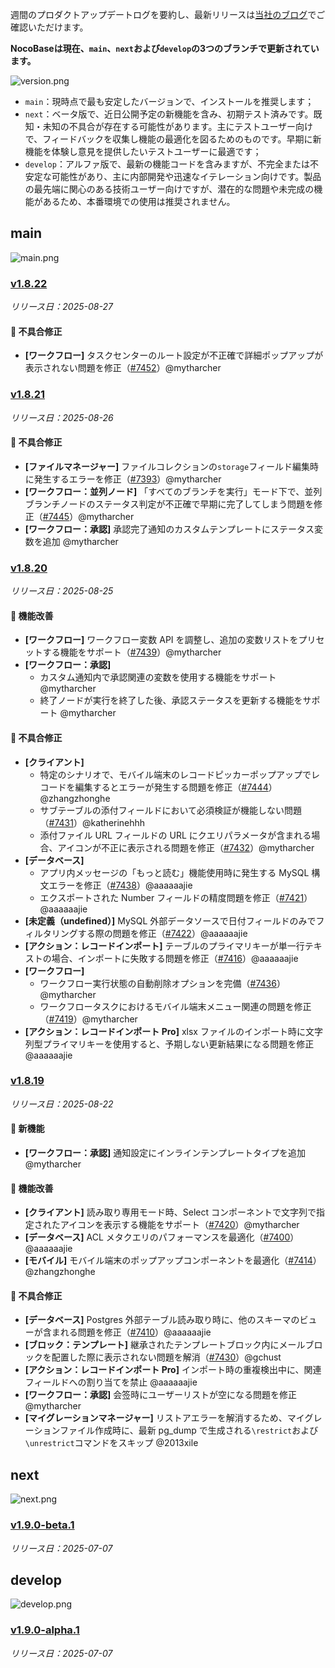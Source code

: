 週間のプロダクトアップデートログを要約し、最新リリースは[当社のブログ](https://www.nocobase.com/ja/blog/timeline)でご確認いただけます。

**NocoBaseは現在、`main`、`next`および`develop`の3つのブランチで更新されています。**

![version.png](https://static-docs.nocobase.com/ba5f04e27e99c625cb3822da5df07860.png)

* `main`：現時点で最も安定したバージョンで、インストールを推奨します；
* `next`：ベータ版で、近日公開予定の新機能を含み、初期テスト済みです。既知・未知の不具合が存在する可能性があります。主にテストユーザー向けで、フィードバックを収集し機能の最適化を図るためのものです。早期に新機能を体験し意見を提供したいテストユーザーに最適です；
* `develop`：アルファ版で、最新の機能コードを含みますが、不完全または不安定な可能性があり、主に内部開発や迅速なイテレーション向けです。製品の最先端に関心のある技術ユーザー向けですが、潜在的な問題や未完成の機能があるため、本番環境での使用は推奨されません。

## main

![main.png](https://static-docs.nocobase.com/47a3c71734c1d0f908b51f9ebd53c0ac.png)

### [v1.8.22](https://www.nocobase.com/ja/blog/v1.8.22)

*リリース日：2025-08-27*

#### 🐛 不具合修正

* **[ワークフロー]** タスクセンターのルート設定が不正確で詳細ポップアップが表示されない問題を修正（[#7452](https://github.com/nocobase/nocobase/pull/7452)）@mytharcher

### [v1.8.21](https://www.nocobase.com/ja/blog/v1.8.21)

*リリース日：2025-08-26*

#### 🐛 不具合修正

* **[ファイルマネージャー]** ファイルコレクションの`storage`フィールド編集時に発生するエラーを修正（[#7393](https://github.com/nocobase/nocobase/pull/7393)）@mytharcher
* **[ワークフロー：並列ノード]** 「すべてのブランチを実行」モード下で、並列ブランチノードのステータス判定が不正確で早期に完了してしまう問題を修正（[#7445](https://github.com/nocobase/nocobase/pull/7445)）@mytharcher
* **[ワークフロー：承認]** 承認完了通知のカスタムテンプレートにステータス変数を追加 @mytharcher

### [v1.8.20](https://www.nocobase.com/ja/blog/v1.8.20)

*リリース日：2025-08-25*

#### 🚀 機能改善

* **[ワークフロー]** ワークフロー変数 API を調整し、追加の変数リストをプリセットする機能をサポート（[#7439](https://github.com/nocobase/nocobase/pull/7439)）@mytharcher
* **[ワークフロー：承認]**
  * カスタム通知内で承認関連の変数を使用する機能をサポート @mytharcher
  * 終了ノードが実行を終了した後、承認ステータスを更新する機能をサポート @mytharcher

#### 🐛 不具合修正

* **[クライアント]**
  * 特定のシナリオで、モバイル端末のレコードピッカーポップアップでレコードを編集するとエラーが発生する問題を修正（[#7444](https://github.com/nocobase/nocobase/pull/7444)）@zhangzhonghe
  * サブテーブルの添付フィールドにおいて必須検証が機能しない問題（[#7431](https://github.com/nocobase/nocobase/pull/7431)）@katherinehhh
  * 添付ファイル URL フィールドの URL にクエリパラメータが含まれる場合、アイコンが不正に表示される問題を修正（[#7432](https://github.com/nocobase/nocobase/pull/7432)）@mytharcher
* **[データベース]**
  * アプリ内メッセージの「もっと読む」機能使用時に発生する MySQL 構文エラーを修正（[#7438](https://github.com/nocobase/nocobase/pull/7438)）@aaaaaajie
  * エクスポートされた Number フィールドの精度問題を修正（[#7421](https://github.com/nocobase/nocobase/pull/7421)）@aaaaaajie
* **[未定義（undefined）]** MySQL 外部データソースで日付フィールドのみでフィルタリングする際の問題を修正（[#7422](https://github.com/nocobase/nocobase/pull/7422)）@aaaaaajie
* **[アクション：レコードインポート]** テーブルのプライマリキーが単一行テキストの場合、インポートに失敗する問題を修正（[#7416](https://github.com/nocobase/nocobase/pull/7416)）@aaaaaajie
* **[ワークフロー]**
  * ワークフロー実行状態の自動削除オプションを完備（[#7436](https://github.com/nocobase/nocobase/pull/7436)）@mytharcher
  * ワークフロータスクにおけるモバイル端末メニュー関連の問題を修正（[#7419](https://github.com/nocobase/nocobase/pull/7419)）@mytharcher
* **[アクション：レコードインポート Pro]** xlsx ファイルのインポート時に文字列型プライマリキーを使用すると、予期しない更新結果になる問題を修正 @aaaaaajie

### [v1.8.19](https://www.nocobase.com/ja/blog/v1.8.19)

*リリース日：2025-08-22*

#### 🎉 新機能

* **[ワークフロー：承認]** 通知設定にインラインテンプレートタイプを追加 @mytharcher

#### 🚀 機能改善

* **[クライアント]** 読み取り専用モード時、Select コンポーネントで文字列で指定されたアイコンを表示する機能をサポート（[#7420](https://github.com/nocobase/nocobase/pull/7420)）@mytharcher
* **[データベース]** ACL メタクエリのパフォーマンスを最適化（[#7400](https://github.com/nocobase/nocobase/pull/7400)）@aaaaaajie
* **[モバイル]** モバイル端末のポップアップコンポーネントを最適化（[#7414](https://github.com/nocobase/nocobase/pull/7414)）@zhangzhonghe

#### 🐛 不具合修正

* **[データベース]** Postgres 外部テーブル読み取り時に、他のスキーマのビューが含まれる問題を修正（[#7410](https://github.com/nocobase/nocobase/pull/7410)）@aaaaaajie
* **[ブロック：テンプレート]** 継承されたテンプレートブロック内にメールブロックを配置した際に表示されない問題を解消（[#7430](https://github.com/nocobase/nocobase/pull/7430)）@gchust
* **[アクション：レコードインポート Pro]** インポート時の重複検出中に、関連フィールドへの割り当てを禁止 @aaaaaajie
* **[ワークフロー：承認]** 会签時にユーザーリストが空になる問題を修正 @mytharcher
* **[マイグレーションマネージャー]** リストアエラーを解消するため、マイグレーションファイル作成時に、最新 pg\_dump で生成される`\restrict`および`\unrestrict`コマンドをスキップ @2013xile

## next

![next.png](https://static-docs.nocobase.com/8ed17a0f08cc585018f6de6c8b13947d.png)

### [v1.9.0-beta.1](https://www.nocobase.com/ja/blog/v1.9.0-beta.1)

*リリース日：2025-07-07*



## develop

![develop.png](https://static-docs.nocobase.com/7fcdd9456a17286d8a439eee52bcb8d2.png)

### [v1.9.0-alpha.1](https://www.nocobase.com/ja/blog/v1.9.0-alpha.1)

*リリース日：2025-07-07*
